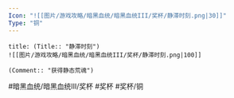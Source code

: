 ```yaml
---
Icon: "![[图片/游戏攻略/暗黑血统/暗黑血统III/奖杯/静滞时刻.png|30]]"
Type: "铜"
---
```

```ad-common-bronze-trophy
title: (Title:: "静滞时刻")
![[图片/游戏攻略/暗黑血统/暗黑血统III/奖杯/静滞时刻.png|100]]

(Comment:: "获得静态荒魂")
```

#暗黑血统/暗黑血统III/奖杯 #奖杯 #奖杯/铜
